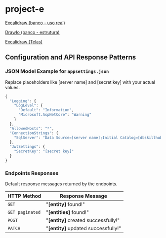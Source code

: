 # project-e

[Excalidraw (banco - uso real)](https://excalidraw.com/#room=114b9c48c1252563a8fc,J-9EAKgDjhiY6qSNGlmH1A)

[DrawIo (banco - estrutura)](https://drive.google.com/file/d/1GimoezsFH2gIr3zoZXtKwcGyw3yuuM5c/view?usp=sharing)

[Excalidraw (Telas)](https://excalidraw.com/#room=101b4e8167b7871b19c0,uzQJxNXB0gdBE5HK5-o7ow)


## Configuration and API Response Patterns

### JSON Model Example for `appsettings.json`
Replace placeholders like [server name] and [secret key] with your actual values.

```javascript
{
  "Logging": {
    "LogLevel": {
      "Default": "Information",
      "Microsoft.AspNetCore": "Warning"
    }
  },
  "AllowedHosts": "*",
  "ConnectionStrings": {
    "SqlServer": "Data Source=[server name];Initial Catalog=[dbskillhub - database name];Integrated Security=True;Trust Server Certificate=True;"
  },
  "JwtSettings": {
    "SecretKey": "[secret key]"
  }
}
```

### Endpoints Responses
Default response messages returned by the endpoints. 

| HTTP Method    | Response Message                          |
|----------------|------------------------------------------|
| `GET`          | "**[entity]** found!"                   |
| `GET paginated`| "**[entities]** found!"                 |
| `POST`         | "**[entity]** created successfully!"    |
| `PATCH`        | "**[entity]** updated successfully!"    |

